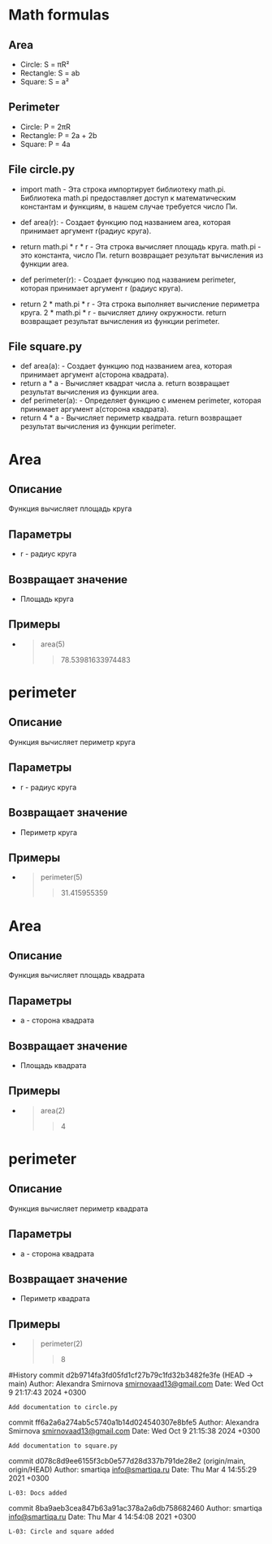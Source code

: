 # Math formulas
## Area
- Circle: S = πR²
- Rectangle: S = ab
- Square: S = a²

## Perimeter
- Circle: P = 2πR
- Rectangle: P = 2a + 2b
- Square: P = 4a

## File circle.py
- import math - Эта строка импортирует библиотеку math.pi. Библиотека math.pi предоставляет доступ к математическим константам и функциям, в нашем случае требуется число Пи.
- def area(r): - Создает функцию под названием area, которая принимает аргумент r(радиус круга).
- return math.pi * r * r - Эта строка вычисляет площадь круга. math.pi - это константа, число Пи. return возвращает результат вычисления из функции area.
- def perimeter(r): - Создает функцию под названием perimeter, которая принимает аргумент r (радиус круга).

- return 2 * math.pi * r - Эта строка выполняет вычисление периметра круга. 2 * math.pi * r -  вычисляет длину окружности. return возвращает результат вычисления  из функции perimeter.

## File square.py
- def area(a): - Создает функцию под названием area, которая принимает аргумент a(сторона квадрата).
- return a * a -  Вычисляет квадрат числа a. return возвращает результат вычисления из функции area.
- def perimeter(a): -  Определяет функцию с именем perimeter, которая принимает аргумент a(сторона квадрата).
- return 4 * a - Вычисляет периметр квадрата. return возвращает результат вычисления из функции perimeter.
# Area
## Описание
Функция вычисляет площадь круга
## Параметры
* r - радиус круга
## Возвращает значение 
*  Площадь круга
## Примеры
* >area(5)
  > >78.53981633974483
# perimeter
## Описание
Функция вычисляет периметр круга
## Параметры
* r - радиус круга
## Возвращает значение 
*  Периметр круга
## Примеры
* >perimeter(5)
  > >31.415955359
# Area
## Описание
Функция вычисляет площадь квадрата
## Параметры
* a - сторона квадрата
## Возвращает значение 
*  Площадь квадрата
## Примеры
* >area(2)
  > >4
# perimeter
## Описание
Функция вычисляет периметр квадрата
## Параметры
* a - сторона квадрата
## Возвращает значение 
* Периметр квадрата
## Примеры
* >perimeter(2)
  > >8

#History
commit d2b9714fa3fd05fd1cf27b79c1fd32b3482fe3fe (HEAD -> main)
Author: Alexandra Smirnova <smirnovaad13@gmail.com>
Date:   Wed Oct 9 21:17:43 2024 +0300

    Add documentation to circle.py

commit ff6a2a6a274ab5c5740a1b14d024540307e8bfe5
Author: Alexandra Smirnova <smirnovaad13@gmail.com>
Date:   Wed Oct 9 21:15:38 2024 +0300

    Add documentation to square.py

commit d078c8d9ee6155f3cb0e577d28d337b791de28e2 (origin/main, origin/HEAD)
Author: smartiqa <info@smartiqa.ru>
Date:   Thu Mar 4 14:55:29 2021 +0300

    L-03: Docs added

commit 8ba9aeb3cea847b63a91ac378a2a6db758682460
Author: smartiqa <info@smartiqa.ru>
Date:   Thu Mar 4 14:54:08 2021 +0300

    L-03: Circle and square added

